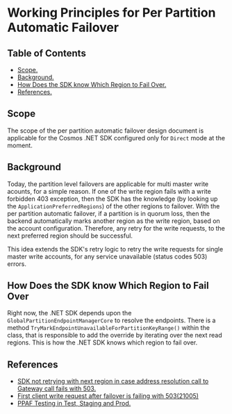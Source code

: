 # Working Principles for Per Partition Automatic Failover

## Table of Contents

* [Scope.](#scope)
* [Background.](#background)
* [How Does the SDK know Which Region to Fail Over.](#how-does-the-sdk-know-which-region-to-fail-over)
* [References.](#references)

## Scope

The scope of the per partition automatic failover design document is applicable for the Cosmos .NET SDK configured only for `Direct` mode at the moment.

## Background

Today, the partition level failovers are applicable for multi master write acounts, for a simple reason. If one of the write region fails with a write forbidden 403 exception, then the SDK has the knowledge (by looking up the `ApplicationPreferredRegions`) of the other regions to failover. With the per partition automatic failover, if a partition is in quorum loss, then the backend automatically marks another region as the write region, based on the account configuration. Therefore, any retry for the write requests, to the next preferred region should be successful.

This idea extends the SDK's retry logic to retry the write requests for single master write accounts, for any service unavailable (status codes 503) errors.

## How Does the SDK know Which Region to Fail Over

Right now, the .NET SDK depends upon the `GlobalPartitionEndpointManagerCore` to resolve the endpoints. There is a method `TryMarkEndpointUnavailableForPartitionKeyRange()` within the class, that is responsible to add the override by iterating over the next read regions. This is how the .NET SDK knows which region to fail over.

## References

- [SDK not retrying with next region in case address resolution call to Gateway call fails with 503.](https://msdata.visualstudio.com/CosmosDB/_workitems/edit/2475521/)
- [First client write request after failover is failing with 503(21005)](https://msdata.visualstudio.com/CosmosDB/_workitems/edit/2492475/)
- [PPAF Testing in Test, Staging and Prod.](https://microsoft.sharepoint.com/:w:/r/teams/DocumentDB/_layouts/15/doc2.aspx?sourcedoc=%7B7587D267-212F-47BE-AAD6-18FC53482B68%7D&file=PPAF%20Testing%20in%20Test%2C%20Staging%20and%20Prod.docx&action=default&mobileredirect=true)